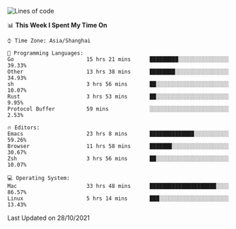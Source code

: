 <!--START_SECTION:waka-->
![Lines of code](https://img.shields.io/badge/From%20Hello%20World%20I%27ve%20Written-34394%20lines%20of%20code-blue)

📊 **This Week I Spent My Time On** 

```text
⌚︎ Time Zone: Asia/Shanghai

💬 Programming Languages: 
Go                       15 hrs 21 mins      █████████░░░░░░░░░░░░░░░░   39.33% 
Other                    13 hrs 38 mins      ████████░░░░░░░░░░░░░░░░░   34.93% 
sh                       3 hrs 56 mins       ██░░░░░░░░░░░░░░░░░░░░░░░   10.07% 
Rust                     3 hrs 53 mins       ██░░░░░░░░░░░░░░░░░░░░░░░   9.95% 
Protocol Buffer          59 mins             ░░░░░░░░░░░░░░░░░░░░░░░░░   2.53%

🔥 Editors: 
Emacs                    23 hrs 8 mins       ██████████████░░░░░░░░░░░   59.26% 
Browser                  11 hrs 58 mins      ███████░░░░░░░░░░░░░░░░░░   30.67% 
Zsh                      3 hrs 56 mins       ██░░░░░░░░░░░░░░░░░░░░░░░   10.07%

💻 Operating System: 
Mac                      33 hrs 48 mins      █████████████████████░░░░   86.57% 
Linux                    5 hrs 14 mins       ███░░░░░░░░░░░░░░░░░░░░░░   13.43%

```


 Last Updated on 28/10/2021
<!--END_SECTION:waka-->
